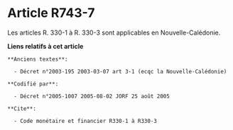 # Article R743-7

Les articles R. 330-1 à R. 330-3 sont applicables en Nouvelle-Calédonie.

**Liens relatifs à cet article**

	**Anciens textes**:

	  - Décret n°2003-195 2003-03-07 art 3-1 (ecqc la Nouvelle-Calédonie)

	**Codifié par**:

	  - Décret n°2005-1007 2005-08-02 JORF 25 août 2005

	**Cite**:

	  - Code monétaire et financier R330-1 à R330-3
